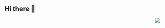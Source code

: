 ## Hi there 👋

<img align="right" src="https://visitor-badge.laobi.icu/badge?page_id=kishginthjaffna.kishginthjaffna">

<!--
**kishginthjaffna/kishginthjaffna** is a ✨ _special_ ✨ repository because its `README.md` (this file) appears on your GitHub profile.

Here are some ideas to get you started:

- 🔭 I’m currently working on ...
- 🌱 I’m currently learning ...
- 👯 I’m looking to collaborate on ...
- 🤔 I’m looking for help with ...
- 💬 Ask me about ...
- 📫 How to reach me: ...
- 😄 Pronouns: ...
- ⚡ Fun fact: ...
-->
